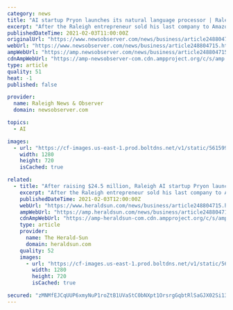 ```yaml
---
category: news
title: "AI startup Pryon launches its natural language processor | Raleigh News & Observer"
excerpt: "After the Raleigh entrepreneur sold his last company to Amazon, Pryon is building a virtual assistant that could be used in business."
publishedDateTime: 2021-02-03T11:00:00Z
originalUrl: "https://www.newsobserver.com/news/business/article248804715.html"
webUrl: "https://www.newsobserver.com/news/business/article248804715.html"
ampWebUrl: "https://amp.newsobserver.com/news/business/article248804715.html"
cdnAmpWebUrl: "https://amp-newsobserver-com.cdn.ampproject.org/c/s/amp.newsobserver.com/news/business/article248804715.html"
type: article
quality: 51
heat: -1
published: false

provider:
  name: Raleigh News & Observer
  domain: newsobserver.com

topics:
  - AI

images:
  - url: "https://cf-images.us-east-1.prod.boltdns.net/v1/static/5615998031001/f593fda7-ec7b-4c1b-94ed-d25b3388be1a/8469788a-b6ad-4c15-8bf7-25bd92db58db/1280x720/match/image.jpg"
    width: 1280
    height: 720
    isCached: true

related:
  - title: "After raising $24.5 million, Raleigh AI startup Pryon launches its first product"
    excerpt: "After the Raleigh entrepreneur sold his last company to Amazon, Pryon is building a virtual assistant that could be used in business."
    publishedDateTime: 2021-02-03T12:00:00Z
    webUrl: "https://www.heraldsun.com/news/business/article248804715.html"
    ampWebUrl: "https://amp.heraldsun.com/news/business/article248804715.html"
    cdnAmpWebUrl: "https://amp-heraldsun-com.cdn.ampproject.org/c/s/amp.heraldsun.com/news/business/article248804715.html"
    type: article
    provider:
      name: The Herald-Sun
      domain: heraldsun.com
    quality: 52
    images:
      - url: "https://cf-images.us-east-1.prod.boltdns.net/v1/static/5615998031001/f593fda7-ec7b-4c1b-94ed-d25b3388be1a/8469788a-b6ad-4c15-8bf7-25bd92db58db/1280x720/match/image.jpg"
        width: 1280
        height: 720
        isCached: true

secured: "zMNMfEJCqUUP6xmyNuP1roZtB1UVaStC0bNXpt1OrsrgGqbtRlSaGJX02Si13508YyB1x2kN4+YvHvvXngQLBGNFt8oZRaRTDD7kO5IkMZNMe5kAfU4qDqeYm/ZNaIPUmLVLg2M6+jq33r9rrpClvyPWfJcnx1p3PkLN0TTVZE7WdOinYQv470fP/QTpoLYmOmdd3/69psj+aPzvAEe9kxq8sMWmsTta6R1B6X8jLENLYwuLz3g01DFPd0dgqTpzX3jsyZFNlTK3bYH+1VTiH82dIGkYcutCGJ+lbuVK6tChf4Fhq4qAwQ96/lYwH2Wp8DNN+Db6iG4bElpWOUrHEVOy7VDowDGvKRN0xz67SxM=;fJoUcxyQJSseDA4eMXQtuQ=="
---
```


